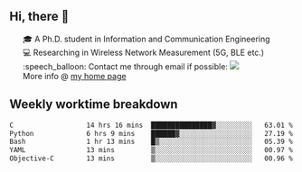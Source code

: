 <h2 > Hi, there 👋 </h3>

<div >
 <ul>
 🎓 A Ph.D. student in Information and Communication Engineering <br>
 💻 Researching in Wireless Network Measurement (5G, BLE etc.)<br>
 :speech_balloon: Contact me through email if possible: <a href="mailto:ethanjia@sjtu.edu.cn"><img src="https://img.shields.io/badge/-ethanjia@sjtu.edu.cn-c14438?style=plastic&logo=Gmail&logoColor=white&link=mailto:mailto:ethanjia@sjtu.edu.cn"></a> <br>
  More info @ <a href="https://haifengjia.github.io">my home page</a>
 </ul>
</div>

<h2 >
Weekly worktime breakdown
</h1>


<!--START_SECTION:waka-->

```txt
C                  14 hrs 16 mins  ███████████████▓░░░░░░░░░   63.01 %
Python             6 hrs 9 mins    ██████▓░░░░░░░░░░░░░░░░░░   27.19 %
Bash               1 hr 13 mins    █▒░░░░░░░░░░░░░░░░░░░░░░░   05.39 %
YAML               13 mins         ▒░░░░░░░░░░░░░░░░░░░░░░░░   00.97 %
Objective-C        13 mins         ▒░░░░░░░░░░░░░░░░░░░░░░░░   00.96 %
```

<!--END_SECTION:waka-->


